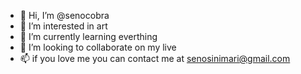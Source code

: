- 👋 Hi, I’m @senocobra
- 👀 I’m interested in art
- 🌱 I’m currently learning everthing
- 💞️ I’m looking to collaborate on my live
- 📫 if you love me you can contact me at senosinimari@gmail.com

<!---sdsd
senocobra/senocobra is a ✨ special ✨ repository because its `README.md` (this file) appears on your GitHub profile.
You can click the Preview link to take a look at your changes.
--->
